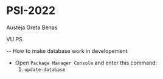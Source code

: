 ﻿# PSI-2022

Austėja
Greta
Benas

VU PS

-- How to make database work in developement

- Open `Package Manager Console` and enter this command:
    1. `update-database`
